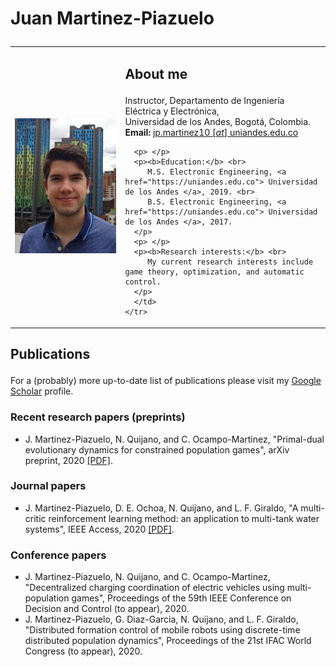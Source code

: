 
<html>
<h1>
<p> <b>Juan Martinez-Piazuelo</b> </p>
</h1>

<table border="0" cellpadding="5" cellspacing="0" width="100%">
  <tbody>
    <tr>
      <td width="35%">
      <img src="https://raw.githubusercontent.com/Martinez-Piazuelo/martinez-piazuelo.github.io/master/images/photo.png"
           alt="Photo"
           width="225" />
      </td>
      <td valign="top" width="65%">
      <h2>
      <p> <b>About me</b> <br> </p>
      </h2>
      <p>Instructor, Departamento de Ingeniería Eléctrica y Electrónica, <br>
      Universidad de los Andes, Bogotá, Colombia. <br>
      <b>Email:</b> <a href = "mailto: jp.martinez10@uniandes.edu.co"> jp.martinez10 [<i>at</i>] uniandes.edu.co </a>

      <p> </p>
      <p><b>Education:</b> <br>
         M.S. Electronic Engineering, <a href="https://uniandes.edu.co"> Universidad de los Andes </a>, 2019. <br>
         B.S. Electronic Engineering, <a href="https://uniandes.edu.co"> Universidad de los Andes </a>, 2017.         
      </p>
      <p> </p>
      <p><b>Research interests:</b> <br>
         My current research interests include game theory, optimization, and automatic control. 
      </p>
      </td>
    </tr>
  </tbody>
</table>

<h2>
<p> <b>Publications</b> </p>
</h2>

<p> For a (probably) more up-to-date list of publications please visit my <a href="https://scholar.google.com/citations?user=lSaf1NgAAAAJ&hl=es">Google Scholar</a> profile.</p>

<h3>
<p> <b>Recent research papers (preprints)</b> </p>
</h3>
<ul>

<li> J. Martinez-Piazuelo, N. Quijano, and C. Ocampo-Martinez, "Primal-dual evolutionary dynamics for constrained population games", 
arXiv preprint, 2020 <a href="https://arxiv.org/pdf/2008.09089.pdf">[PDF]</a>. 
</li>

</ul>

<h3>
<p> <b>Journal papers</b> </p>
</h3>
<ul>

<li> J. Martinez-Piazuelo, D. E. Ochoa, N. Quijano, and L. F. Giraldo, "A multi-critic reinforcement learning method: an application to multi-tank water systems", IEEE Access, 2020 <a href="https://ieeexplore.ieee.org/stamp/stamp.jsp?arnumber=9200594">[PDF]</a>.
</li>

</ul>


<h3>
<p> <b>Conference papers</b> </p>
</h3>
<ul>

<li> J. Martinez-Piazuelo, N. Quijano, and C. Ocampo-Martinez, "Decentralized charging coordination of electric vehicles using multi-population games", Proceedings of the 59th IEEE Conference on Decision and Control (to appear), 2020.
</li>

<li> J. Martinez-Piazuelo, G. Diaz-Garcia, N. Quijano, and L. F. Giraldo, "Distributed formation control of mobile robots using discrete-time distributed population dynamics", Proceedings of the 21st IFAC World Congress (to appear), 2020.
</li>

</ul>

</html>


